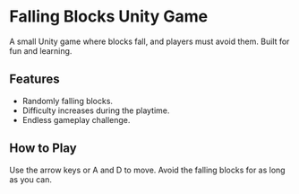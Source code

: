 # Falling Blocks Unity Game

A small Unity game where blocks fall, and players must avoid them. Built for fun and learning.

## Features

- Randomly falling blocks.
- Difficulty increases during the playtime.
- Endless gameplay challenge.

## How to Play
Use the arrow keys or A and D to move.
Avoid the falling blocks for as long as you can.